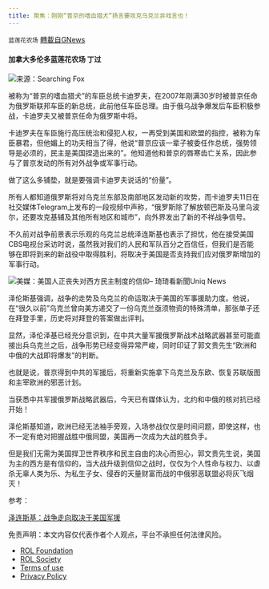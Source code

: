 ```yaml
---
title: 聚焦：刚刚“普京的嗜血猎犬”扬言要攻克乌克兰非戏言也！
---
```

`蓝莲花农场` [轉載自GNews](https://gnews.org/zh-hans/2330713/)

#### 加拿大多伦多蓝莲花农场 丁过

![](https://assets.gnews.org/wp-content/uploads/2022/04/C67960C9-5B1C-492D-BBCD-A582CB7A73E6_1_201_a.jpeg)来源：Searching Fox

被称为“普京的嗜血猎犬”的车臣总统卡迪罗夫，在2007年刚满30岁时被普京任命为俄罗斯联邦车臣的新总统，此前他任车臣总理。由于俄乌战争爆发后车臣积极参战，卡迪罗夫又被普京任命为俄罗斯中将。

卡迪罗夫在车臣施行高压统治和侵犯人权，一再受到美国和欧盟的指控，被称为车臣暴君，但他媚上的功夫相当了得，他说“普京应该一辈子被委任作总统，强势领导是必须的，民主是美国捏造出来的”。他知道他和普京的唇寒齿亡关系，因此参与了普京发动的所有对外战争或军事行动。

做了这么多铺垫，就是要强调卡迪罗夫说话的“份量”。

所有人都知道俄罗斯将对乌克兰东部及南部地区发动新的攻势，而卡迪罗夫11日在社交媒体Telegram上发布的一段视频中声称，“俄罗斯除了解放顿巴斯及马里乌波尔，还要攻克基辅及其他所有地区和城市”，向外界发出了新的不祥战争信号。

不久前对战争前景表示乐观的乌克兰总统泽连斯基也表示了担忧，他在接受美国CBS电视台采访时说，虽然我对我们的人民和军队百分之百信任，但我们是否能够在即将到来的新战役中取得胜利，将取决于美国是否支持我们应对俄罗斯增加的军事行动。

![美媒：美国人正丧失对西方民主制度的信仰– 琦琦看新聞](https://i0.wp.com/hotqiqi.com/wp-content/uploads/2021/04/26_8.jpg?w=770&amp;ssl=1)Uniq News

泽伦斯基强调，战争的走势及乌克兰的命运取决于美国的军事援助力度。他说，在“很久以前”乌克兰曾向美方递交了一份乌克兰亟须物资的特殊清单，那张单子还在拜登手里，历史将对拜登的答案做出评判。

显然，泽伦泽基已经充分意识到，在中共大量军援俄罗斯战术战略武器甚至可能直接出兵乌克兰之后，战争形势已经变得异常严峻，同时印证了郭文贵先生“欧洲和中俄的大战即将爆发”的判断。

也就是说，普京得到中共的军援后，将重新实施拿下乌克兰及东欧、恢复苏联版图和主宰欧洲的邪恶计划。

当获悉中共军援俄罗斯战略武器后，今天已有媒体认为，北约和中俄的核对抗已经开始！

泽伦斯基知道，欧洲已经无法袖手旁观，入场参战仅仅是时间问题，即使这样，也不一定有绝对把握战胜中俄同盟，美国再一次成为大战的胜负手。

但是我们无需为美国捍卫世界秩序和民主自由的决心而担心，郭文贵先生说，美国为主的西方是有信仰的，当大战升级到信仰之战时，仅仅为个人性命与权力、以虐杀无辜人类为乐、为私生子女、侵吞的天量财富而战的中俄邪恶联盟必将灰飞烟灭！

参考：

[泽连斯基：战争走向取决于美国军援](https://www.dw.com/zh/%E6%B3%BD%E8%BF%9E%E6%96%AF%E5%9F%BA%E6%88%98%E4%BA%89%E8%B5%B0%E5%90%91%E5%8F%96%E5%86%B3%E4%BA%8E%E7%BE%8E%E5%9B%BD%E5%86%9B%E6%8F%B4/a-61432309)

 

免责声明：本文内容仅代表作者个人观点，平台不承担任何法律风险。

- [ROL Foundation](https://rolfoundation.org/)
- [ROL Society](https://rolsociety.org/)
- [Terms of use](https://gnews.org/terms-of-use-3/)
- [Privacy Policy](https://gnews.org/privacy-policy/)
